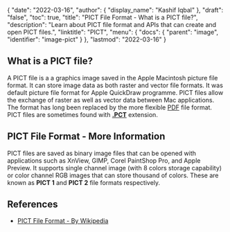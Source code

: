 {
  "date": "2022-03-16",
  "author": {
    "display_name": "Kashif Iqbal"
  },
  "draft": "false",
  "toc": true,
  "title": "PICT File Format - What is a PICT file?",
  "description": "Learn about PICT file format and APIs that can create and open PICT files.",
  "linktitle": "PICT",
  "menu": {
    "docs": {
      "parent": "image",
      "identifier": "image-pict"
    }
  },
  "lastmod": "2022-03-16"
}

## What is a PICT file?

A PICT file is a a graphics image saved in the Apple Macintosh picture file format. It can store image data as both raster and vector file formats. It was default picture file format for Apple QuickDraw programme. PICT files allow the exchange of raster as well as vector data between Mac applications. The format has long been replaced by the more flexible [PDF](/pdf/) file format. PICT files are sometimes found with **[.PCT](/image/pct/)** extension.

## PICT File Format - More Information

PICT files are saved as binary image files that can be opened with applications such as XnView, GIMP, Corel PaintShop Pro, and Apple Preview. It supports single channel image (with 8 colors storage capability) or color channel RGB images that can store thousand of colors. These are known as **PICT 1** and **PICT 2** file formats respectively.

## References

* [PICT File Format - By Wikipedia](https://en.wikipedia.org/wiki/PICT)
